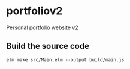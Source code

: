 # portfoliov2
Personal portfolio website v2

## Build the source code


```elm make src/Main.elm --output build/main.js ```